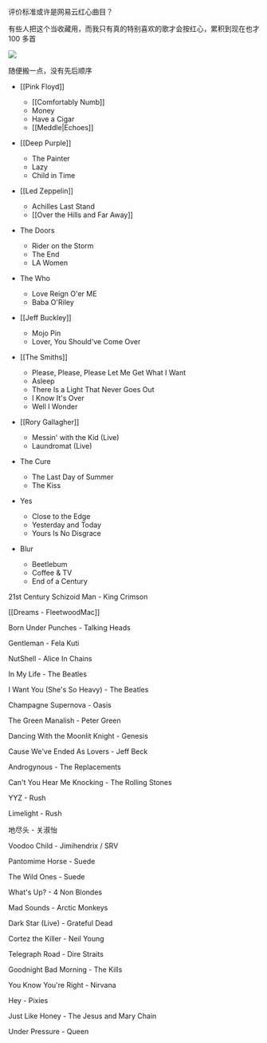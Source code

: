 评价标准或许是网易云红心曲目？

有些人把这个当收藏用，而我只有真的特别喜欢的歌才会按红心，累积到现在也才 100 多首

![](https://picture-guan.oss-cn-hangzhou.aliyuncs.com/20220817233505.png)

随便搬一点，没有先后顺序

- [[Pink Floyd]]
	- [[Comfortably Numb]]
	- Money
	- Have a Cigar
	- [[Meddle|Echoes]]


- [[Deep Purple]]
	- The Painter 
	- Lazy
	- Child in Time

- [[Led Zeppelin]]
	- Achilles Last Stand
	- [[Over the Hills and Far Away]]

- The Doors
	- Rider on the Storm
	- The End
	- LA Women

- The Who
	- Love Reign O'er ME
	- Baba O'Riley

- [[Jeff Buckley]]
	- Mojo Pin
	- Lover, You Should've Come Over

- [[The Smiths]]
	- Please, Please, Please Let Me Get What I Want 
	- Asleep
	- There Is a Light That Never Goes Out
	- I Know It's Over
	- Well I Wonder

- [[Rory Gallagher]]
	- Messin' with the Kid (Live)
	- Laundromat (Live)


- The Cure
	- The Last Day of Summer
	- The Kiss

- Yes
	- Close to the Edge
	- Yesterday and Today
	- Yours Is No Disgrace

- Blur
	- Beetlebum
	- Coffee & TV
	- End of a Century

21st Century Schizoid Man - King Crimson

[[Dreams - FleetwoodMac]]

Born Under Punches - Talking Heads

Gentleman - Fela Kuti

NutShell - Alice In Chains

In My Life - The Beatles

I Want You (She's So Heavy) - The Beatles

Champagne Supernova - Oasis


The Green Manalish - Peter Green

Dancing With the Moonlit Knight - Genesis

Cause We've Ended As Lovers - Jeff Beck

Androgynous - The Replacements

Can't You Hear Me Knocking - The Rolling Stones

YYZ - Rush

Limelight - Rush

地尽头 - 关淑怡

Voodoo Child - Jimihendrix / SRV

Pantomime Horse - Suede

The Wild Ones - Suede

What's Up? - 4 Non Blondes

Mad Sounds - Arctic Monkeys

Dark Star (Live) - Grateful Dead

Cortez the Killer - Neil Young

Telegraph Road - Dire Straits

Goodnight Bad Morning - The  Kills

You Know You're Right - Nirvana

Hey - Pixies

Just Like Honey - The Jesus and Mary Chain

Under Pressure - Queen